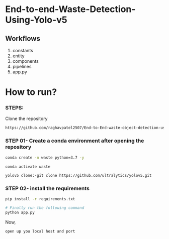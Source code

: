 # End-to-end-Waste-Detection-Using-Yolo-v5

## Workflows

1. constants
2. entity
3. components
4. pipelines
5. app.py


# How to run?
### STEPS:

Clone the repository

```bash
https://github.com/raghavpatel2507/End-to-End-waste-object-detection-using-yolo-v5.git
```
### STEP 01- Create a conda environment after opening the repository

```bash
conda create -n waste python=3.7 -y
```

```bash
conda activate waste
```

```bash
yolov5 clone:-git clone https://github.com/ultralytics/yolov5.git
```

### STEP 02- install the requirements
```bash
pip install -r requirements.txt
```


```bash
# Finally run the following command
python app.py
```

Now,
```bash
open up you local host and port
```

